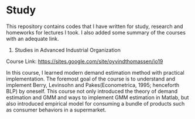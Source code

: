 # Study

This repository contains codes that I have written for study, research and homeworks for lectures I took. I also added some summary of the courses with an adequate link.

1. Studies in Advanced Industrial Organization

Course Link: https://sites.google.com/site/oyvindthomassen/io19

In this course, I learned modern demand estimation method with practical implementation. The foremost goal of the course is to understand and implement Berry, Levinsohn and Pakes(Econometrica, 1995; henceforth BLP) by oneself. This course not only introduced the theory of demand estimation and GMM and ways to implement GMM estimation in Matlab, but also introduced empirical model for consuming a bundle of products such as consumer behaviors in a supermarket. 
